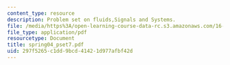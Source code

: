 ```yaml
---
content_type: resource
description: Problem set on fluids,Signals and Systems.
file: /media/https%3A/open-learning-course-data-rc.s3.amazonaws.com/16-01-unified-engineering-i-ii-iii-iv-fall-2005-spring-2006/297f5265c1dd9bcd41421d977afbf42d_spring04_pset7.pdf
file_type: application/pdf
resourcetype: Document
title: spring04_pset7.pdf
uid: 297f5265-c1dd-9bcd-4142-1d977afbf42d
---
```

